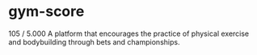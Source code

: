 # gym-score
 105 / 5.000 A platform that encourages the practice of physical exercise and bodybuilding through bets and championships.
